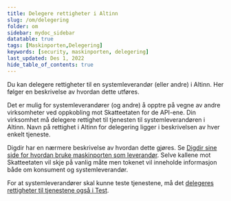 ```yaml
---
title: Delegere rettigheter i Altinn
slug: /om/delegering
folder: om
sidebar: mydoc_sidebar
datatable: true
tags: [Maskinporten,Delegering]
keywords: [security, maskinporten, delegering]
last_updated: Des 1, 2022
hide_table_of_contents: true
---
```

<Summary>Du kan delegere rettigheter til en systemleverandør (eller andre) i Altinn. Her følger en beskrivelse av hvordan dette utføres.</Summary>

Det er mulig for systemleverandører (og andre) å opptre på vegne av andre virksomheter ved oppkobling mot Skatteetaten for de API-ene. Din virksomhet må delegere rettighet til tjenesten til systemleverandøren i Altinn. Navn på rettighet i Altinn for delegering ligger i beskrivelsen av hver enkelt tjeneste.

Digdir har en nærmere beskrivelse av hvordan dette gjøres. Se [Digdir sine side for hvordan bruke maskinporten som leverandør](https://docs.digdir.no/docs/Maskinporten/maskinporten_guide_apikonsument#bruke-delegering-som-leverand%C3%B8r). Selve kallene mot Skatteetaten vil skje på vanlig måte men tokenet vil inneholde informasjon både om konsument og systemleverandør.

For at systemleverandører skal kunne teste tjenestene, må det [delegeres rettigheter til tjenestene også i Test](../test/testfrasystemleverandor.md).
